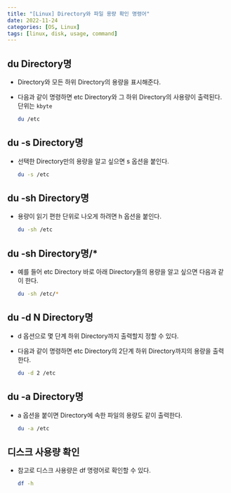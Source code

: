 ```yaml
---
title: "[Linux] Directory와 파일 용량 확인 명령어"
date: 2022-11-24
categories: [OS, Linux]
tags: [linux, disk, usage, command]
---
```


## du Directory명

- Directory와 모든 하위 Directory의 용량을 표시해준다.
- 다음과 같이 명령하면 etc Directory와 그 하위 Directory의 사용량이 출력된다. 단위는 `kbyte`

  ```bash
  du /etc
  ```

## du -s Directory명

- 선택한 Directory만의 용량을 알고 싶으면 s 옵션을 붙인다.

  ```bash
  du -s /etc
  ```

## du -sh Directory명

- 용량이 읽기 편한 단위로 나오게 하려면 h 옵션을 붙인다.

  ```bash
  du -sh /etc
  ```

## du -sh Directory명/*

- 예를 들어 etc Directory 바로 아래 Directory들의 용량을 알고 싶으면 다음과 같이 한다.

  ```bash
  du -sh /etc/*
  ```

## du -d N Directory명

- d 옵션으로 몇 단계 하위 Directory까지 출력할지 정할 수 있다.
- 다음과 같이 명령하면 etc Directory의 2단계 하위 Directory까지의 용량을 출력한다.

  ```bash
  du -d 2 /etc
  ```

## du -a Directory명

- a 옵션을 붙이면 Directory에 속한 파일의 용량도 같이 출력한다.

  ```bash
  du -a /etc
  ```

## 디스크 사용량 확인

- 참고로 디스크 사용량은 df 명령어로 확인할 수 있다.

  ```bash
  df -h
  ```